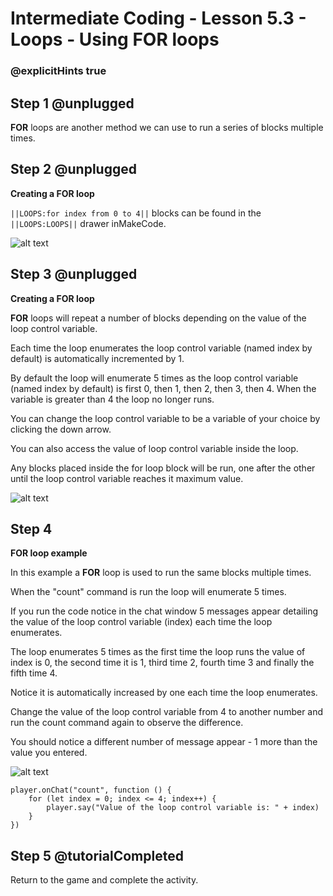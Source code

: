 # Intermediate Coding - Lesson 5.3 - Loops - Using FOR loops

### @explicitHints true

## Step 1 @unplugged
**FOR** loops are another method we can use to run a series of blocks multiple times.

## Step 2 @unplugged
**Creating a FOR loop**

``||LOOPS:for index from 0 to 4||`` blocks can be found in the ``||LOOPS:LOOPS||`` drawer inMakeCode.

![alt text](https://intermediate.codingcredentials.com/Lesson5/5.3/images/1.jpg?raw=true "FOR")

## Step 3 @unplugged
**Creating a FOR loop**

**FOR** loops will repeat a number of blocks depending on the value of the loop control variable.

Each time the loop enumerates the loop control variable (named index by default) is automatically incremented by 1.

By default the loop will enumerate 5 times as the loop control variable (named index by default) is first 0, then 1, then 2, then 3, then 4. When the variable is greater than 4 the loop no longer runs.

You can change the loop control variable to be a variable of your choice by clicking the down arrow.

You can also access the value of loop control variable inside the loop.

Any blocks placed inside the for loop block will be run, one after the other until the loop control variable reaches it maximum value.

![alt text](https://intermediate.codingcredentials.com/Lesson5/5.3/images/2.png?raw=true "FOR")

## Step 4
**FOR loop example**

In this example a **FOR** loop is used to run the same blocks multiple times.

When the "count" command is run the loop will enumerate 5 times.

If you run the code notice in the chat window 5 messages appear detailing the value of the loop control variable (index) each time the loop enumerates.

The loop enumerates 5 times as the first time the loop runs the value of index is 0, the second time it is 1, third time 2, fourth time 3 and finally the fifth time 4.

Notice it is automatically increased by one each time the loop enumerates.

Change the value of the loop control variable from 4 to another number and run the count command again to observe the difference. 

You should notice a different number of message appear - 1 more than the value you entered.

![alt text](https://intermediate.codingcredentials.com/Lesson5/5.3/images/3.png?raw=true "Math")

```template
player.onChat("count", function () {
    for (let index = 0; index <= 4; index++) {
        player.say("Value of the loop control variable is: " + index)
    }
})
```

## Step 5 @tutorialCompleted
Return to the game and complete the activity.